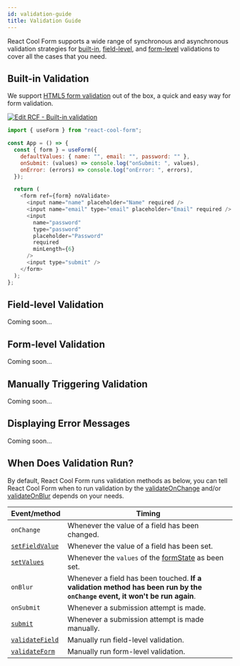 ```yaml
---
id: validation-guide
title: Validation Guide
---
```


React Cool Form supports a wide range of synchronous and asynchronous validation strategies for [built-in](#built-in-validation), [field-level](#field-level-validation), and [form-level](#form-level-validation) validations to cover all the cases that you need.

## Built-in Validation

We support [HTML5 form validation](https://developer.mozilla.org/en-US/docs/Learn/Forms/Form_validation#Using_built-in_form_validation) out of the box, a quick and easy way for form validation.

[![Edit RCF - Built-in validation](https://codesandbox.io/static/img/play-codesandbox.svg)](https://codesandbox.io/s/rcf-built-in-validation-1h28u?fontsize=14&hidenavigation=1&theme=dark)

```js
import { useForm } from "react-cool-form";

const App = () => {
  const { form } = useForm({
    defaultValues: { name: "", email: "", password: "" },
    onSubmit: (values) => console.log("onSubmit: ", values),
    onError: (errors) => console.log("onError: ", errors),
  });

  return (
    <form ref={form} noValidate>
      <input name="name" placeholder="Name" required />
      <input name="email" type="email" placeholder="Email" required />
      <input
        name="password"
        type="password"
        placeholder="Password"
        required
        minLength={6}
      />
      <input type="submit" />
    </form>
  );
};
```

## Field-level Validation

Coming soon...

## Form-level Validation

Coming soon...

## Manually Triggering Validation

Coming soon...

## Displaying Error Messages

Coming soon...

## When Does Validation Run?

By default, React Cool Form runs validation methods as below, you can tell React Cool Form when to run validation by the [validateOnChange](./use-form) and/or [validateOnBlur](./use-form) depends on your needs.

| Event/method                  | Timing                                                                                                                     |
| ----------------------------- | -------------------------------------------------------------------------------------------------------------------------- |
| `onChange`                    | Whenever the value of a field has been changed.                                                                            |
| [`setFieldValue`](./use-form) | Whenever the value of a field has been set.                                                                                |
| [`setValues`](./use-form)     | Whenever the `values` of the [formState](#) as been set.                                                                   |
| `onBlur`                      | Whenever a field has been touched. **If a validation method has been run by the `onChange` event, it won't be run again**. |
| `onSubmit`                    | Whenever a submission attempt is made.                                                                                     |
| [`submit`](./use-form)        | Whenever a submission attempt is made manually.                                                                            |
| [`validateField`](./use-form) | Manually run field-level validation.                                                                                       |
| [`validateForm`](./use-form)  | Manually run form-level validation.                                                                                        |

